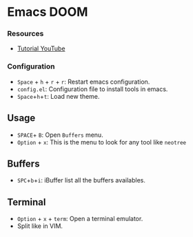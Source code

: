 # Emacs DOOM

### Resources

- [Tutorial YouTube](https://www.youtube.com/watch?v=37H7bD-G7nE&list=PL5--8gKSku15uYCnmxWPO17Dq6hVabAB4&index=5)

### Configuration

- `Space` + `h` + `r` + `r`: Restart emacs configuration.
- `config.el`: Configuration file to install tools in emacs.
- `Space`+`h`+`t`: Load new theme.

## Usage

- `SPACE`+ `B`: Open `Buffers` menu.
- `Option` + `x`: This is the menu to look for any tool like `neotree`

## Buffers

- `SPC`+`b`+`i`: iBuffer list all the buffers availables.

## Terminal

- `Option` + `x` + `term`: Open a terminal emulator.
- Split like in VIM.
